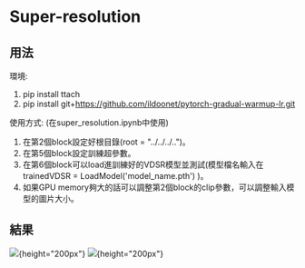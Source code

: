 # Super-resolution

## 用法
環境:
1. pip install ttach
2. pip install git+https://github.com/ildoonet/pytorch-gradual-warmup-lr.git

使用方式:
(在super_resolution.ipynb中使用)
1. 在第2個block設定好根目錄(root = "../../../..")。
2. 在第5個block設定訓練超參數。
3. 在第6個block可以load進訓練好的VDSR模型並測試(模型檔名輸入在 trainedVDSR = LoadModel('model_name.pth') )。
4. 如果GPU memory夠大的話可以調整第2個block的clip參數，可以調整輸入模型的圖片大小。

## 結果
![](./testing_lr_images/11.png){height="200px"} 
![](./testing_sr_images/11.png){height="200px"}
